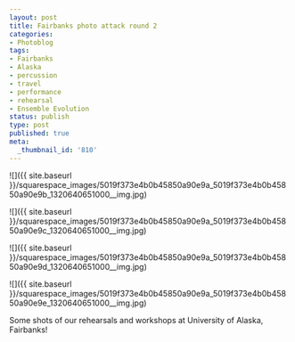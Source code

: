 ```yaml
---
layout: post
title: Fairbanks photo attack round 2
categories:
- Photoblog
tags:
- Fairbanks
- Alaska
- percussion
- travel
- performance
- rehearsal
- Ensemble Evolution
status: publish
type: post
published: true
meta:
  _thumbnail_id: '810'
---
```


![]({{ site.baseurl }}/squarespace_images/5019f373e4b0b45850a90e9a_5019f373e4b0b45850a90e9b_1320640651000__img.jpg)
  

  
   
![]({{ site.baseurl }}/squarespace_images/5019f373e4b0b45850a90e9a_5019f373e4b0b45850a90e9c_1320640651000__img.jpg)
  

  
   
![]({{ site.baseurl }}/squarespace_images/5019f373e4b0b45850a90e9a_5019f373e4b0b45850a90e9d_1320640651000__img.jpg)
  

  
   
![]({{ site.baseurl }}/squarespace_images/5019f373e4b0b45850a90e9a_5019f373e4b0b45850a90e9e_1320640651000__img.jpg)

Some shots of our rehearsals and workshops at University of Alaska, Fairbanks!
